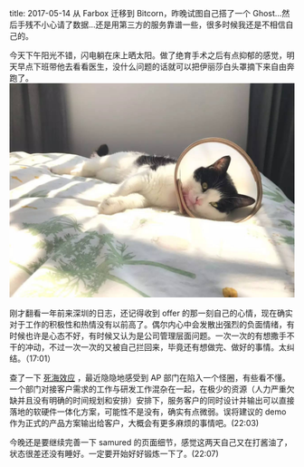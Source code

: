 title: 2017-05-14
从 Farbox 迁移到 Bitcorn，昨晚试图自己搭了一个 Ghost...然后手残不小心请了数据...还是用第三方的服务靠谱一些，很多时候我还是不相信自己的。

今天下午阳光不错，闪电躺在床上晒太阳。做了绝育手术之后有点抑郁的感觉，明天早点下班带他去看看医生，没什么问题的话就可以把伊丽莎白头罩摘下来自由奔跑了。
![](/_image/2017-05-14/6419900901526558765.jpg)

刚才翻看一年前来深圳的日志，还记得收到 offer 的那一刻自己的心情，现在确实对于工作的积极性和热情没有以前高了。偶尔内心中会发散出强烈的负面情绪，有时候也许是心态不好，有时候又认为是公司管理层面问题。一次一次的有想撒手不干的冲动，不过一次一次的又被自己拦回来，毕竟还有想做完、做好的事情。太纠结。（17:01）

查了一下 [死海效应](https://bijiabo.com/post/bi-ji/si-hai-xiao-ying) ，最近隐隐地感受到 AP 部门在陷入一个怪圈，有些看不懂。一个部门对接客户需求的工作与研发工作混杂在一起，在极少的资源（人力严重欠缺并且没有明确的时间规划和安排）安排下，服务客户的同时设计并输出可以直接落地的软硬件一体化方案，可能性不是没有，确实有点微弱。误将建议的 demo 作为正式的产品方案输出给客户，大概会有更多麻烦的事情吧。(22:03)

今晚还是要继续完善一下 samured 的页面细节，感觉这两天自己又在打酱油了，状态很差还没有睡好。一定要开始好好锻炼一下了。(22:07)